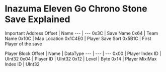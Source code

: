 # Inazuma Eleven Go Chrono Stone Save Explained

Important Address
Offset | Name
--- | ---
0x3C | Save Name 
0x64 | Team Name
0x10C | Map Location
0x1C4E0 | Player Save Sort
0x5B1C | First Player of the save

Player Block
Offset | Name | DataType
--- | --- | ---
0x00 | Player Index ID | UInt32
0x04 | Player ID | UInt32
0x12 | Level | Byte
0x14 | Player MixiMax Index ID | UInt32
